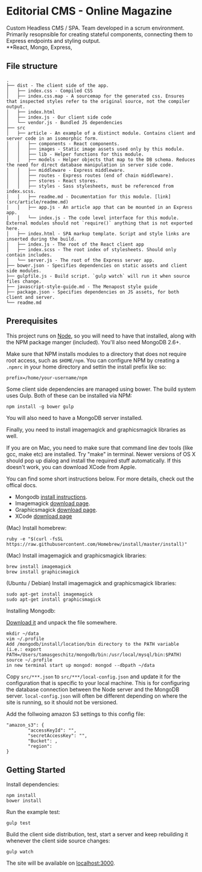 # Editorial CMS - Online Magazine
Custom Headless CMS / SPA.  Team developed in a scrum environment.   Primarily resopnsible for creating stateful components, connecting them to Express endpoints and styling output.  
**React, Mongo, Express, 
## File structure

	.
	├── dist - The client side of the app.
	│   ├── index.css - Compiled CSS
	│   ├── index.css.map - A sourcemap for the generated css. Ensures that inspected styles refer to the original source, not the compiler output.
	│   ├── index.html
	│   ├── index.js - Our client side code
	│   └── vendor.js - Bundled JS dependencies
	├── src
	│   ├── article - An example of a distinct module. Contains client and server code in an isomorphic form.
	│   │   ├── components - React components.
	│   │   ├── images - Static image assets used only by this module.
	│   │   ├── lib - Helper functions for this module.
	│   │   ├── models - Helper objects that map to the DB schema. Reduces the need for direct database manipulation in server side code.
	│   │   ├── middleware - Express middleware.
	│   │   ├── routes - Express routes (end of chain middleware).
	│   │   ├── stores - React stores.
	│   │   ├── styles - Sass stylesheets, must be referenced from index.scss.
	│   │   ├── readme.md - Documentation for this module. [link](src/article/readme.md)
	│   │   ├── app.js - An article app that can be mounted in an Express app.
	│   │   └── index.js - The code level interface for this module. External modules should not `require()` anything that is not exported here.
	│   ├── index.html - SPA markup template. Script and style links are inserted during the build.
	│   ├── index.js - The root of the React client app
	│   ├── index.scss - The root index of stylesheets. Should only contain includes.
	│   └── server.js - The root of the Express server app.
	├── bower.json - Specifies dependencies on static assets and client side modules.
	├── gulpfile.js - Build script. `gulp watch` will run it when source files change.
	├── javascript-style-guide.md - The Menapost style guide
	├── package.json - Specifies dependencies on JS assets, for both client and server.
	└── readme.md

## Prerequisites

This project runs on [Node](http://nodejs.org/), so you will need to have that installed, along with the NPM package manger (included). You'll also need MongoDB 2.6+.

Make sure that NPM installs modules to a directory that does not require root access, such as `$HOME/npm`. You can configure NPM by creating a `.npmrc` in your home directory and settin the install prefix like so:

	prefix=/home/your-username/npm

Some client side dependencies are managed using bower. The build system uses Gulp. Both of these can be installed via NPM:

	npm install -g bower gulp

You will also need to have a MongoDB server installed. 

Finally, you need to install imagemagick and graphicsmagick libraries as well.

If you are on Mac, you need to make sure that command line dev tools (like gcc, make etc) are installed. Try "make" in terminal. Newer versions of OS X should pop up dialog and install
the required stuff automatically. If this doesn't work, you can download XCode from Apple.

You can find some short instructions below. For more details, check out the offical docs. 

- Mongodb [install instructions](docs.mongodb.org/manual/installation/).
- Imagemagick [download page](http://www.imagemagick.org/script/binary-releases.php).
- Graphicsmagick [download page](http://www.graphicsmagick.org/download.html).
- XCode [download page](https://developer.apple.com/xcode/downloads/)

(Mac) Install homebrew:

	ruby -e "$(curl -fsSL https://raw.githubusercontent.com/Homebrew/install/master/install)"

(Mac) Install imagemagick and graphicsmagick libraries:

	brew install imagemagick
	brew install graphicsmagick

(Ubuntu / Debian) Install imagemagick and graphicsmagick libraries:

	sudo apt-get install imagemagick
	sudo apt-get install graphicsmagick

Installing Mongodb:

[Download it](https://www.mongodb.org/downloads) and unpack the file somewhere.

	mkdir ~/data
	vim ~/.profile
	Add /mongodb/install/location/bin directory to the PATH variable (i.e.: export PATH=/Users/tamasgeschitz/mongodb/bin:/usr/local/mysql/bin:$PATH)
	source ~/.profile
	in new terminal start up mongod: mongod --dbpath ~/data

Copy `src/***.json` to `src/***/local-config.json` and update it for the configuration that is specific to your local machine. This is for configuring the database connection between the Node server and the MongoDB server. `local-config.json` will often be different depending on where the site is running, so it should not be versioned.

Add the follwoing amazon S3 settings to this config file:

	"amazon_s3": {
			"accessKeyId": "",
			"secretAccessKey": "",
			"Bucket": ,
			"region": 
	}

## Getting Started


Install dependencies:

	npm install
	bower install

Run the example test:

	gulp test

Build the client side distribution, test, start a server and keep rebuilding it whenever the client side source changes:

	gulp watch

The site will be available on [localhost:3000](localhost:3000).



